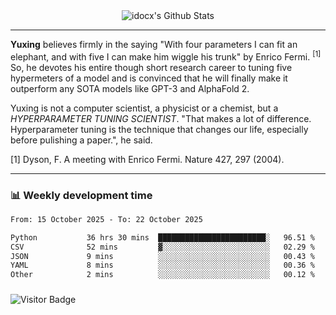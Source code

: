 <div align="center">
    <img align="center" src="https://github-readme-stats.vercel.app/api?username=idocx&show_icons=true&count_private=true&hide_border=true" alt="idocx's Github Stats"></img>
</div>

---

**Yuxing** believes firmly in the saying "With four parameters I can fit an elephant, and with five I can make him wiggle his trunk" by Enrico Fermi. <sup>[1]</sup> So, he devotes his entire though short research career to tuning five hypermeters of a model and is convinced that he will finally make it outperform any SOTA models like GPT-3 and AlphaFold 2.

Yuxing is not a computer scientist, a physicist or a chemist, but a *HYPERPARAMETER TUNING SCIENTIST*. "That makes a lot of difference. Hyperparameter tuning is the technique that changes our life, especially before pulishing a paper.", he said.

[1] Dyson, F. A meeting with Enrico Fermi. Nature 427, 297 (2004).


---

### 📊 Weekly development time
<!--START_SECTION:waka-->

```txt
From: 15 October 2025 - To: 22 October 2025

Python           36 hrs 30 mins  ████████████████████████░   96.51 %
CSV              52 mins         ▓░░░░░░░░░░░░░░░░░░░░░░░░   02.29 %
JSON             9 mins          ░░░░░░░░░░░░░░░░░░░░░░░░░   00.43 %
YAML             8 mins          ░░░░░░░░░░░░░░░░░░░░░░░░░   00.36 %
Other            2 mins          ░░░░░░░░░░░░░░░░░░░░░░░░░   00.12 %
```

<!--END_SECTION:waka-->

### 

![Visitor Badge](https://visitor-badge.laobi.icu/badge?page_id=idocx.idocx)